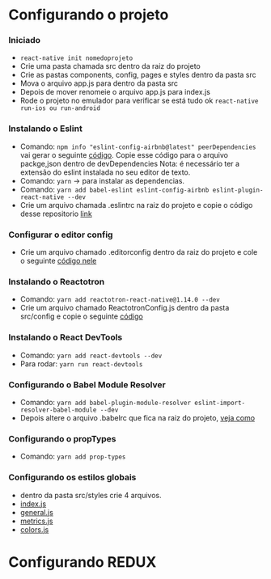 # Configurando o projeto

### Iniciado
- `react-native init nomedoprojeto`
- Crie uma pasta chamada src dentro da raiz do projeto
- Crie as pastas components, config, pages e styles dentro da pasta src
- Mova o arquivo app.js para dentro da pasta src
- Depois de mover renomeie o arquivo app.js para index.js
- Rode o projeto no emulador para verificar se está tudo ok `react-native run-ios ou run-android`

### Instalando o Eslint
- Comando: `npm info "eslint-config-airbnb@latest" peerDependencies`
    vai gerar o seguinte [código](https://github.com/leandrodavimg/Estrutura-de-um-projeto-react-native/blob/master/eslint.txt).
    Copie esse código para o arquivo packge,json dentro de devDependencies
    Nota: é necessário ter a extensão do eslint instalada no seu editor de texto.
- Comando: `yarn` -> para instalar as dependencias.
- Comando: `yarn add babel-eslint eslint-config-airbnb eslint-plugin-react-native --dev`
- Crie um arquivo chamada .eslintrc na raiz do projeto e copie o código desse repositorio [link](https://github.com/leandrodavimg/Estrutura-de-um-projeto-react-native/blob/master/.eslintrc)

### Configurar o editor config
- Crie um arquivo chamado .editorconfig dentro da raiz do projeto e cole o seguinte [código nele](https://github.com/leandrodavimg/Estrutura-de-um-projeto-react-native/blob/master/editorconfig.txt)

### Instalando o Reactotron 
- Comando: `yarn add reactotron-react-native@1.14.0 --dev`
- Crie um arquivo chamado ReactotronConfig.js dentro da pasta src/config e copie o seguinte [código](https://github.com/leandrodavimg/Estrutura-de-um-projeto-react-native/blob/master/ReactotronConfig.js)

### Instalando o React DevTools
- Comando: `yarn add react-devtools --dev`
- Para rodar: `yarn run react-devtools`

### Configurando o Babel Module Resolver
- Comando: `yarn add babel-plugin-module-resolver eslint-import-resolver-babel-module --dev`
- Depois altere o arquivo .babelrc que fica na raiz do projeto, [veja como](https://github.com/leandrodavimg/Estrutura-de-um-projeto-react-native/blob/master/babel.txt)

### Configurando o propTypes
- Comando: `yarn add prop-types`

### Configurando os estilos globais
- dentro da pasta src/styles crie 4 arquivos.
- [index.js](https://github.com/leandrodavimg/Estrutura-de-um-projeto-react-native/blob/master/index.js)
- [general.js](https://github.com/leandrodavimg/Estrutura-de-um-projeto-react-native/blob/master/general.js)
- [metrics.js](https://github.com/leandrodavimg/Estrutura-de-um-projeto-react-native/blob/master/metrics.js)
- [colors.js](https://github.com/leandrodavimg/Estrutura-de-um-projeto-react-native/blob/master/colors.js)

# Configurando REDUX